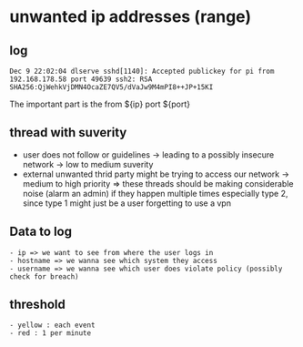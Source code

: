 # unwanted ip addresses (range)

## log

```
Dec 9 22:02:04 dlserve sshd[1140]: Accepted publickey for pi from 192.168.178.58 port 49639 ssh2: RSA SHA256:QjWehkVjDMN4OcaZE7QV5/dVaJw9M4mPI8++JP+15KI
```

The important part is the from ${ip} port ${port}

## thread with suverity

-   user does not follow or guidelines -> leading to a possibly insecure network -> low to medium suverity
-   external unwanted thrid party might be trying to access our network -> medium to high priority
    => these threads should be making considerable noise (alarm an admin) if they happen multiple times especially type 2, since type 1 might just be a user forgetting to use a vpn

## Data to log
    - ip => we want to see from where the user logs in
    - hostname => we wanna see which system they access
    - username => we wanna see which user does violate policy (possibly check for breach)

## threshold
    - yellow : each event
    - red : 1 per minute
